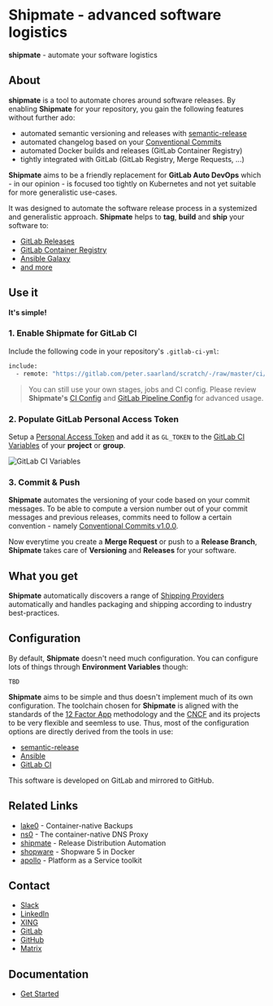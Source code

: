 # Shipmate - advanced software logistics

**shipmate** - automate your software logistics

## About

**shipmate** is a tool to automate chores around software releases. By enabling **Shipmate** for your repository, you gain the following features without further ado:

- automated semantic versioning and releases with [semantic-release](https://github.com/semantic-release/semantic-release)
- automated changelog based on your [Conventional Commits](https://www.conventionalcommits.org/en/v1.0.0/)
- automated Docker builds and releases (GitLab Container Registry)
- tightly integrated with GitLab (GitLab Registry, Merge Requests, ...)

**Shipmate** aims to be a friendly replacement for **GitLab Auto DevOps** which - in our opinion - is focused too tightly on Kubernetes and not yet suitable for more generalistic use-cases.

It was designed to automate the software release process in a systemized and generalistic approach. **Shipmate** helps to **tag**, **build** and **ship** your software to:

- [GitLab Releases](https://docs.gitlab.com/ee/user/project/releases/)
- [GitLab Container Registry](https://docs.gitlab.com/ee/user/packages/container_registry/)
- [Ansible Galaxy](https://galaxy.ansible.com/)
- [and more](shipping-providers.md)

## Use it

**It's simple!**

### 1. Enable Shipmate for GitLab CI

Include the following code in your repository's `.gitlab-ci-yml`:

```bash
include:
  - remote: "https://gitlab.com/peter.saarland/scratch/-/raw/master/ci/templates/shipmate.gitlab-ci.yml"
```

> You can still use your own stages, jobs and CI config. Please review **Shipmate's** [CI Config](https://gitlab.com/peter.saarland/scratch/-/raw/master/ci/templates/shipmate.gitlab-ci.yml) and [GitLab Pipeline Config](https://docs.gitlab.com/ee/ci/yaml/) for advanced usage.

### 2. Populate GitLab Personal Access Token

Setup a [Personal Access Token](https://docs.gitlab.com/ee/user/profile/personal_access_tokens.html) and add it as `GL_TOKEN` to the [GitLab CI Variables](https://docs.gitlab.com/ee/ci/variables/) of your **project** or **group**.

![GitLab CI Variables](gitlab-ci-vars.png)

### 3. Commit & Push

**Shipmate** automates the versioning of your code based on your commit messages. To be able to compute a version number out of your commit messages and previous releases, commits need to follow a certain convention - namely [Conventional Commits v1.0.0](https://www.conventionalcommits.org/en/v1.0.0/).

Now everytime you create a **Merge Request** or push to a **Release Branch**, **Shipmate** takes care of **Versioning** and **Releases** for your software.

## What you get

**Shipmate** automatically discovers a range of [Shipping Providers](shipping-providers.md) automatically and handles packaging and shipping according to industry best-practices.

## Configuration

By default, **Shipmate** doesn't need much configuration. You can configure lots of things through **Environment Variables** though:

```TBD```

**Shipmate** aims to be simple and thus doesn't implement much of its own configuration. The toolchain chosen for **Shipmate** is aligned with the standards of the [12 Factor App](https://12factor.net/) methodology and the [CNCF](https://www.cncf.io/) and its projects to be very flexible and seemless to use. Thus, most of the configuration options are directly derived from the tools in use:

- [semantic-release](https://github.com/semantic-release/semantic-release)
- [Ansible](https://docs.ansible.com/ansible/latest/reference_appendices/config.html)
- [GitLab CI](https://docs.gitlab.com/ee/ci/variables/)

This software is developed on GitLab and mirrored to GitHub.

## Related Links

- [lake0](https://gitlab.com/peter.saarland/lake0/) - Container-native Backups
- [ns0](https://gitlab.com/peter.saarland/ns0/) - The container-native DNS Proxy
- [shipmate](https://gitlab.com/peter.saarland/shipmate/) - Release Distribution Automation
- [shopware](https://gitlab.com/peter.saarland/shopware/) - Shopware 5 in Docker
- [apollo](https://gitlab.com/p3r.one/apollo/) - Platform as a Service toolkit

## Contact

- [Slack](https://join.slack.com/t/petersaarland/shared_invite/zt-d9ao21f9-pb70o46~82P~gxDTNy_JWw)
- [LinkedIn](https://www.linkedin.com/in/fabian-peter-7b3466122/)
- [XING](https://www.xing.com/profile/Fabian_Peter4/cv)
- [GitLab](https://gitlab.com/peter.saarland)
- [GitHub](https://github.com/Peter-SAARLAND/)
- [Matrix](https://matrix.to/#/!RcYHgbzWjyNTYeEIZj:hello.peter.saarland?via=hello.peter.saarland)

## Documentation

- [Get Started](docs/get-started.md)
